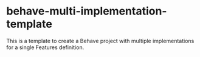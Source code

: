 # behave-multi-implementation-template
This is a template to create a Behave project with multiple implementations for a single Features definition.
